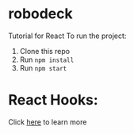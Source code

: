# robodeck
Tutorial for React
To run the project:

1. Clone this repo
2. Run `npm install`
3. Run `npm start`


# React Hooks:

Click [here](https://react-redux.js.org/api/hooks) to learn more

